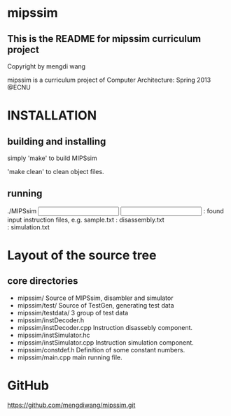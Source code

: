 mipssim
=======

This is the README for mipssim curriculum project
-------------------------------------------------
Copyright by mengdi wang

mipssim is a curriculum project of Computer Architecture: Spring 2013 @ECNU

INSTALLATION
============

building and installing
------------------------
simply 'make' to build MIPSsim

'make clean' to clean object files.

running
-------
./MIPSsim <input>
<input>  : found input instruction files, e.g. sample.txt
<output> : disassembly.txt	
		 : simulation.txt	

Layout of the source tree
=========================

core directories
----------------
+ mipssim/            		Source of MIPSsim, disambler and simulator
+ mipssim/test/       		Source of TestGen, generating test data
+ mipssim/testdata/   		3 group of test data
+ mipssim/instDecoder.h   
+ mipssim/instDecoder.cpp 	Instruction disassebly component.
+ mipssim/instSimulator.hc
+ mipssim/instSimulator.cpp	Instruction simulation component.
+ mipssim/constdef.h		Definition of some constant numbers.
+ mipssim/main.cpp			main running file.


GitHub
======
https://github.com/mengdiwang/mipssim.git
